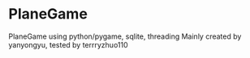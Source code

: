 # PlaneGame
PlaneGame using python/pygame, sqlite, threading
Mainly created by yanyongyu, tested by terrryzhuo110
